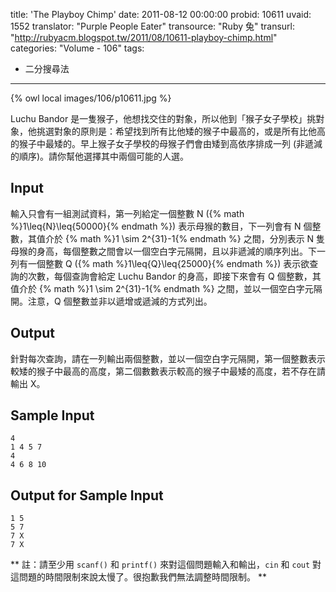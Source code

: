 title: 'The Playboy Chimp'
date: 2011-08-12 00:00:00
probid: 10611
uvaid: 1552
translator: "Purple People Eater"
transource: "Ruby 兔"
transurl: "http://rubyacm.blogspot.tw/2011/08/10611-playboy-chimp.html"
categories: "Volume - 106"
tags:
- 二分搜尋法
---

{% owl local images/106/p10611.jpg %}

Luchu Bandor 是一隻猴子，他想找交住的對象，所以他到「猴子女子學校」挑對象，他挑選對象的原則是：希望找到所有比他矮的猴子中最高的，或是所有比他高的猴子中最矮的。早上猴子女子學校的母猴子們會由矮到高依序排成一列 (非遞減的順序)。請你幫他選擇其中兩個可能的人選。

## Input ##

輸入只會有一組測試資料，第一列給定一個整數 N ({% math %}1\leq{N}\leq{50000}{% endmath %}) 表示母猴的數目，下一列會有 N 個整數，其值介於 {% math %}1 \sim 2^{31}-1{% endmath %} 之間，分別表示 N 隻母猴的身高，每個整數之間會以一個空白字元隔開，且以非遞減的順序列出。下一列有一個整數 Q ({% math %}1\leq{Q}\leq{25000}{% endmath %}) 表示欲查詢的次數，每個查詢會給定 Luchu Bandor 的身高，即接下來會有 Q 個整數，其值介於 {% math %}1 \sim 2^{31}-1{% endmath %} 之間，並以一個空白字元隔開。注意，Q 個整數並非以遞增或遞減的方式列出。

## Output ##

針對每次查詢，請在一列輸出兩個整數，並以一個空白字元隔開，第一個整數表示較矮的猴子中最高的高度，第二個數數表示較高的猴子中最矮的高度，若不存在請輸出 X。

## Sample Input ##

	4
	1 4 5 7
	4
	4 6 8 10

## Output for Sample Input ##

	1 5
	5 7
	7 X
	7 X

** 註：請至少用 `scanf()` 和 `printf()` 來對這個問題輸入和輸出，`cin` 和 `cout` 對這問題的時間限制來說太慢了。很抱歉我們無法調整時間限制。 **